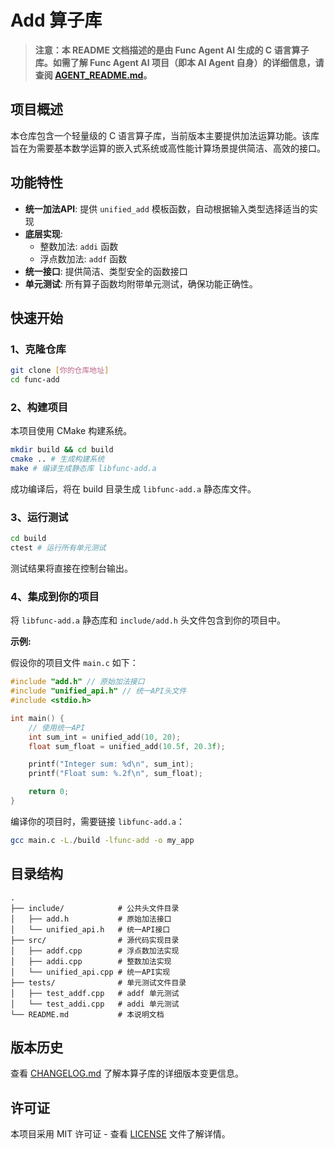 # Add 算子库

> **注意：本 README 文档描述的是由 Func Agent AI 生成的 C 语言算子库。如需了解 Func Agent AI 项目（即本 AI Agent 自身）的详细信息，请查阅 [AGENT_README.md](AGENT_README.md)。**


## 项目概述

本仓库包含一个轻量级的 C 语言算子库，当前版本主要提供加法运算功能。该库旨在为需要基本数学运算的嵌入式系统或高性能计算场景提供简洁、高效的接口。

## 功能特性

- **统一加法API**: 提供 `unified_add` 模板函数，自动根据输入类型选择适当的实现
- **底层实现**:
  - 整数加法: `addi` 函数
  - 浮点数加法: `addf` 函数
- **统一接口**: 提供简洁、类型安全的函数接口
- **单元测试**: 所有算子函数均附带单元测试，确保功能正确性。

## 快速开始

### 1、克隆仓库

```bash
git clone [你的仓库地址]
cd func-add
```

### 2、构建项目

本项目使用 CMake 构建系统。

```bash
mkdir build && cd build
cmake .. # 生成构建系统
make # 编译生成静态库 libfunc-add.a
```

成功编译后，将在 build 目录生成 `libfunc-add.a` 静态库文件。

### 3、运行测试

```bash
cd build
ctest # 运行所有单元测试
```

测试结果将直接在控制台输出。

### 4、集成到你的项目

将 `libfunc-add.a` 静态库和 `include/add.h` 头文件包含到你的项目中。

**示例:**

假设你的项目文件 `main.c` 如下：

```c
#include "add.h" // 原始加法接口
#include "unified_api.h" // 统一API头文件
#include <stdio.h>

int main() {
    // 使用统一API
    int sum_int = unified_add(10, 20);
    float sum_float = unified_add(10.5f, 20.3f);

    printf("Integer sum: %d\n", sum_int);
    printf("Float sum: %.2f\n", sum_float);

    return 0;
}
```

编译你的项目时，需要链接 `libfunc-add.a`：

```bash
gcc main.c -L./build -lfunc-add -o my_app
```

## 目录结构

```
.
├── include/            # 公共头文件目录
│   ├── add.h           # 原始加法接口
│   └── unified_api.h   # 统一API接口
├── src/                # 源代码实现目录
│   ├── addf.cpp        # 浮点数加法实现
│   ├── addi.cpp        # 整数加法实现
│   └── unified_api.cpp # 统一API实现
├── tests/              # 单元测试文件目录
│   ├── test_addf.cpp   # addf 单元测试
│   └── test_addi.cpp   # addi 单元测试
└── README.md           # 本说明文档
```

## 版本历史

查看 [CHANGELOG.md](CHANGELOG.md) 了解本算子库的详细版本变更信息。

## 许可证

本项目采用 MIT 许可证 - 查看 [LICENSE](LICENSE) 文件了解详情。

